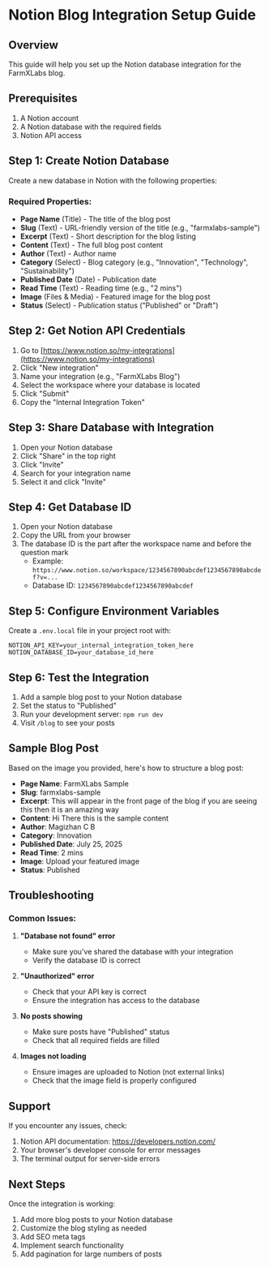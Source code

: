# Notion Blog Integration Setup Guide

## Overview
This guide will help you set up the Notion database integration for the FarmXLabs blog.

## Prerequisites
1. A Notion account
2. A Notion database with the required fields
3. Notion API access

## Step 1: Create Notion Database

Create a new database in Notion with the following properties:

### Required Properties:
- **Page Name** (Title) - The title of the blog post
- **Slug** (Text) - URL-friendly version of the title (e.g., "farmxlabs-sample")
- **Excerpt** (Text) - Short description for the blog listing
- **Content** (Text) - The full blog post content
- **Author** (Text) - Author name
- **Category** (Select) - Blog category (e.g., "Innovation", "Technology", "Sustainability")
- **Published Date** (Date) - Publication date
- **Read Time** (Text) - Reading time (e.g., "2 mins")
- **Image** (Files & Media) - Featured image for the blog post
- **Status** (Select) - Publication status ("Published" or "Draft")

## Step 2: Get Notion API Credentials

1. Go to [https://www.notion.so/my-integrations](https://www.notion.so/my-integrations)
2. Click "New integration"
3. Name your integration (e.g., "FarmXLabs Blog")
4. Select the workspace where your database is located
5. Click "Submit"
6. Copy the "Internal Integration Token"

## Step 3: Share Database with Integration

1. Open your Notion database
2. Click "Share" in the top right
3. Click "Invite"
4. Search for your integration name
5. Select it and click "Invite"

## Step 4: Get Database ID

1. Open your Notion database
2. Copy the URL from your browser
3. The database ID is the part after the workspace name and before the question mark
   - Example: `https://www.notion.so/workspace/1234567890abcdef1234567890abcdef?v=...`
   - Database ID: `1234567890abcdef1234567890abcdef`

## Step 5: Configure Environment Variables

Create a `.env.local` file in your project root with:

```env
NOTION_API_KEY=your_internal_integration_token_here
NOTION_DATABASE_ID=your_database_id_here
```

## Step 6: Test the Integration

1. Add a sample blog post to your Notion database
2. Set the status to "Published"
3. Run your development server: `npm run dev`
4. Visit `/blog` to see your posts

## Sample Blog Post

Based on the image you provided, here's how to structure a blog post:

- **Page Name**: FarmXLabs Sample
- **Slug**: farmxlabs-sample
- **Excerpt**: This will appear in the front page of the blog if you are seeing this then it is an amazing way
- **Content**: Hi There this is the sample content
- **Author**: Magizhan C B
- **Category**: Innovation
- **Published Date**: July 25, 2025
- **Read Time**: 2 mins
- **Image**: Upload your featured image
- **Status**: Published

## Troubleshooting

### Common Issues:

1. **"Database not found" error**
   - Make sure you've shared the database with your integration
   - Verify the database ID is correct

2. **"Unauthorized" error**
   - Check that your API key is correct
   - Ensure the integration has access to the database

3. **No posts showing**
   - Make sure posts have "Published" status
   - Check that all required fields are filled

4. **Images not loading**
   - Ensure images are uploaded to Notion (not external links)
   - Check that the image field is properly configured

## Support

If you encounter any issues, check:
1. Notion API documentation: https://developers.notion.com/
2. Your browser's developer console for error messages
3. The terminal output for server-side errors

## Next Steps

Once the integration is working:
1. Add more blog posts to your Notion database
2. Customize the blog styling as needed
3. Add SEO meta tags
4. Implement search functionality
5. Add pagination for large numbers of posts 